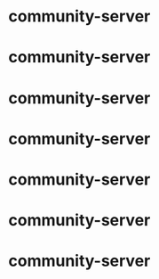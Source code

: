 # community-server
# community-server
# community-server
# community-server
# community-server
# community-server
# community-server

